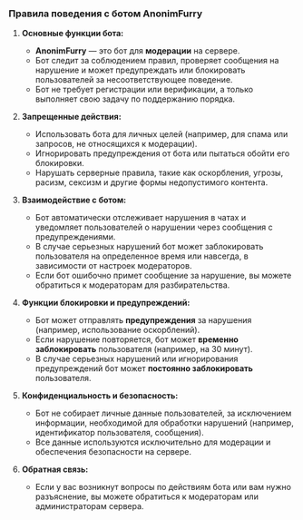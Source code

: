 ### **Правила поведения с ботом AnonimFurry**

1. **Основные функции бота:**
   - **AnonimFurry** — это бот для **модерации** на сервере.
   - Бот следит за соблюдением правил, проверяет сообщения на нарушение и может предупреждать или блокировать пользователей за несоответствующее поведение.
   - Бот не требует регистрации или верификации, а только выполняет свою задачу по поддержанию порядка.

2. **Запрещенные действия:**
   - Использовать бота для личных целей (например, для спама или запросов, не относящихся к модерации).
   - Игнорировать предупреждения от бота или пытаться обойти его блокировки.
   - Нарушать серверные правила, такие как оскорбления, угрозы, расизм, сексизм и другие формы недопустимого контента.
   
3. **Взаимодействие с ботом:**
   - Бот автоматически отслеживает нарушения в чатах и уведомляет пользователей о нарушении через сообщения с предупреждениями.
   - В случае серьезных нарушений бот может заблокировать пользователя на определенное время или навсегда, в зависимости от настроек модераторов.
   - Если бот ошибочно примет сообщение за нарушение, вы можете обратиться к модераторам для разбирательства.

4. **Функции блокировки и предупреждений:**
   - Бот может отправлять **предупреждения** за нарушения (например, использование оскорблений).
   - Если нарушение повторяется, бот может **временно заблокировать** пользователя (например, на 30 минут).
   - В случае серьезных нарушений или игнорирования предупреждений бот может **постоянно заблокировать** пользователя.

5. **Конфиденциальность и безопасность:**
   - Бот не собирает личные данные пользователей, за исключением информации, необходимой для обработки нарушений (например, идентификатор пользователя, сообщения).
   - Все данные используются исключительно для модерации и обеспечения безопасности на сервере.

6. **Обратная связь:**
   - Если у вас возникнут вопросы по действиям бота или вам нужно разъяснение, вы можете обратиться к модераторам или администраторам сервера.
